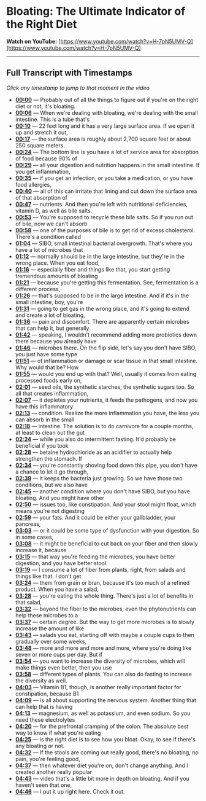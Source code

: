 # Bloating: The Ultimate Indicator of the Right Diet

**Watch on YouTube:** [https://www.youtube.com/watch?v=H-7pN5UMV-Q](https://www.youtube.com/watch?v=H-7pN5UMV-Q)

---

## Full Transcript with Timestamps

*Click any timestamp to jump to that moment in the video*

- **[00:00](https://www.youtube.com/watch?v=H-7pN5UMV-Q&t=0s)** — Probably out of all the things to figure out if you're on the right diet or not, it's bloating.
- **[00:06](https://www.youtube.com/watch?v=H-7pN5UMV-Q&t=6s)** — When we're dealing with bloating, we're dealing with the small intestine. This is a tube that's
- **[00:10](https://www.youtube.com/watch?v=H-7pN5UMV-Q&t=10s)** — 22 feet long and it has a very large surface area. If we open it up and stretch it out,
- **[00:17](https://www.youtube.com/watch?v=H-7pN5UMV-Q&t=17s)** — the surface area is roughly about 2,700 square feet or about 250 square meters.
- **[00:24](https://www.youtube.com/watch?v=H-7pN5UMV-Q&t=24s)** — The bottom line is you have a lot of service area for absorption of food because 90% of
- **[00:29](https://www.youtube.com/watch?v=H-7pN5UMV-Q&t=29s)** — all your digestion and nutrition happens in the small intestine. If you get inflammation,
- **[00:35](https://www.youtube.com/watch?v=H-7pN5UMV-Q&t=35s)** — if you get an infection, or you take a medication, or you have food allergies,
- **[00:40](https://www.youtube.com/watch?v=H-7pN5UMV-Q&t=40s)** — all of this can irritate that lining and cut down the surface area of that absorption of
- **[00:47](https://www.youtube.com/watch?v=H-7pN5UMV-Q&t=47s)** — nutrients. And then you're left with nutritional deficiencies, vitamin D, as well as bile salts.
- **[00:53](https://www.youtube.com/watch?v=H-7pN5UMV-Q&t=53s)** — You're supposed to recycle these bile salts. So if you run out of bile, now we can't absorb
- **[00:58](https://www.youtube.com/watch?v=H-7pN5UMV-Q&t=58s)** — one of the purposes of bile is to get rid of excess cholesterol. There's a condition called
- **[01:04](https://www.youtube.com/watch?v=H-7pN5UMV-Q&t=64s)** — SIBO, small intestinal bacterial overgrowth. That's where you have a lot of microbes that
- **[01:12](https://www.youtube.com/watch?v=H-7pN5UMV-Q&t=72s)** — normally should be in the large intestine, but they're in the wrong place. When you eat food,
- **[01:16](https://www.youtube.com/watch?v=H-7pN5UMV-Q&t=76s)** — especially fiber and things like that, you start getting tremendous amounts of bloating
- **[01:21](https://www.youtube.com/watch?v=H-7pN5UMV-Q&t=81s)** — because you're getting this fermentation. See, fermentation is a different process,
- **[01:26](https://www.youtube.com/watch?v=H-7pN5UMV-Q&t=86s)** — that's supposed to be in the large intestine. And if it's in the small intestine, boy, you're
- **[01:31](https://www.youtube.com/watch?v=H-7pN5UMV-Q&t=91s)** — going to get gas in the wrong place, and it's going to extend and create a lot of bloating,
- **[01:36](https://www.youtube.com/watch?v=H-7pN5UMV-Q&t=96s)** — pain and discomfort. There are apparently certain microbes that can help it, but generally
- **[01:42](https://www.youtube.com/watch?v=H-7pN5UMV-Q&t=102s)** — speaking, I wouldn't recommend adding more probiotics down there because you already have
- **[01:46](https://www.youtube.com/watch?v=H-7pN5UMV-Q&t=106s)** — microbes there. On the flip side, let's say you don't have SIBO, you just have some type
- **[01:51](https://www.youtube.com/watch?v=H-7pN5UMV-Q&t=111s)** — of inflammation or damage or scar tissue in that small intestine. Why would that be? How
- **[01:55](https://www.youtube.com/watch?v=H-7pN5UMV-Q&t=115s)** — would you end up with that? Well, usually it comes from eating processed foods early on,
- **[02:01](https://www.youtube.com/watch?v=H-7pN5UMV-Q&t=121s)** — seed oils, the synthetic starches, the synthetic sugars too. So all that creates inflammation,
- **[02:07](https://www.youtube.com/watch?v=H-7pN5UMV-Q&t=127s)** — it depletes your nutrients, it feeds the pathogens, and now you have this inflammatory
- **[02:13](https://www.youtube.com/watch?v=H-7pN5UMV-Q&t=133s)** — condition. Realize the more inflammation you have, the less you can absorb in the small
- **[02:18](https://www.youtube.com/watch?v=H-7pN5UMV-Q&t=138s)** — intestine. The solution is to do carnivore for a couple months, at least to clean out the gut
- **[02:24](https://www.youtube.com/watch?v=H-7pN5UMV-Q&t=144s)** — while you also do intermittent fasting. It'd probably be beneficial if you took
- **[02:28](https://www.youtube.com/watch?v=H-7pN5UMV-Q&t=148s)** — betaine hydrochloride as an acidifier to actually help strengthen the stomach. If
- **[02:34](https://www.youtube.com/watch?v=H-7pN5UMV-Q&t=154s)** — you're constantly shoving food down this pipe, you don't have a chance to let it go through,
- **[02:39](https://www.youtube.com/watch?v=H-7pN5UMV-Q&t=159s)** — it keeps the bacteria just growing. So we have those two conditions, but we also have
- **[02:45](https://www.youtube.com/watch?v=H-7pN5UMV-Q&t=165s)** — another condition where you don't have SIBO, but you have bloating. And you might have other
- **[02:50](https://www.youtube.com/watch?v=H-7pN5UMV-Q&t=170s)** — issues too, like constipation. And your stool might float, which means you're not digesting
- **[02:59](https://www.youtube.com/watch?v=H-7pN5UMV-Q&t=179s)** — your fats. And it could be either your gallbladder, your pancreas,
- **[03:03](https://www.youtube.com/watch?v=H-7pN5UMV-Q&t=183s)** — or it could be some type of dysfunction with your digestion. So in some cases,
- **[03:08](https://www.youtube.com/watch?v=H-7pN5UMV-Q&t=188s)** — it might be beneficial to cut back on your fiber and then slowly increase it, because
- **[03:15](https://www.youtube.com/watch?v=H-7pN5UMV-Q&t=195s)** — that way you're feeding the microbes, you have better digestion, and you have better stool.
- **[03:19](https://www.youtube.com/watch?v=H-7pN5UMV-Q&t=199s)** — I consume a lot of fiber from plants, right, from salads and things like that. I don't get
- **[03:24](https://www.youtube.com/watch?v=H-7pN5UMV-Q&t=204s)** — them from grain or bran, because it's too much of a refined product. When you have a salad,
- **[03:28](https://www.youtube.com/watch?v=H-7pN5UMV-Q&t=208s)** — you're eating the whole thing. There's just a lot of benefits in that salad,
- **[03:32](https://www.youtube.com/watch?v=H-7pN5UMV-Q&t=212s)** — beyond the fiber to the microbes, even the phytonutrients can help these microbes to a
- **[03:37](https://www.youtube.com/watch?v=H-7pN5UMV-Q&t=217s)** — certain degree. But the way to get more microbes is to slowly increase the amount of like
- **[03:43](https://www.youtube.com/watch?v=H-7pN5UMV-Q&t=223s)** — salads you eat, starting off with maybe a couple cups to then gradually over some weeks,
- **[03:48](https://www.youtube.com/watch?v=H-7pN5UMV-Q&t=228s)** — more and more and more and more, where you're doing like seven or more cups per day. But if
- **[03:54](https://www.youtube.com/watch?v=H-7pN5UMV-Q&t=234s)** — you want to increase the diversity of microbes, which will make things even better, then you use
- **[03:58](https://www.youtube.com/watch?v=H-7pN5UMV-Q&t=238s)** — different types of plants. You can also do fasting to increase the diversity as well.
- **[04:03](https://www.youtube.com/watch?v=H-7pN5UMV-Q&t=243s)** — Vitamin B1, though, is another really important factor for constipation, because B1
- **[04:09](https://www.youtube.com/watch?v=H-7pN5UMV-Q&t=249s)** — is all about supporting the nervous system. Another thing that can help that is having
- **[04:13](https://www.youtube.com/watch?v=H-7pN5UMV-Q&t=253s)** — magnesium, as well as potassium, and even sodium. So you need these electrolytes
- **[04:20](https://www.youtube.com/watch?v=H-7pN5UMV-Q&t=260s)** — for the prefrontal cramping of the colon. The absolute best way to know if what you're eating
- **[04:25](https://www.youtube.com/watch?v=H-7pN5UMV-Q&t=265s)** — is the right diet is to see how you bloat. Okay, to see if there's any bloating or not.
- **[04:32](https://www.youtube.com/watch?v=H-7pN5UMV-Q&t=272s)** — If the stools are coming out really good, there's no bloating, no pain, you're feeling good,
- **[04:37](https://www.youtube.com/watch?v=H-7pN5UMV-Q&t=277s)** — then whatever diet you're on, don't change anything. And I created another really popular
- **[04:43](https://www.youtube.com/watch?v=H-7pN5UMV-Q&t=283s)** — video that's a little bit more in depth on bloating. And if you haven't seen that one,
- **[04:46](https://www.youtube.com/watch?v=H-7pN5UMV-Q&t=286s)** — I put it up right here. Check it out.
